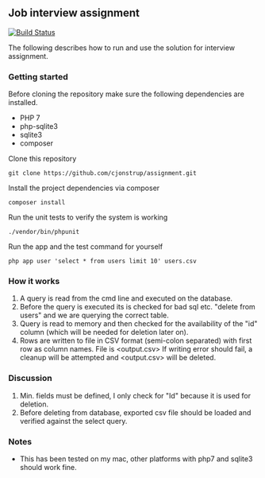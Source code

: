 ## Job interview assignment

[![Build Status](https://travis-ci.org/cjonstrup/assignment.svg)](https://travis-ci.org/cjonstrup/assignment)

The following describes how to run and use the solution for interview assignment.

### Getting started
Before cloning the repository make sure the following dependencies are installed.

* PHP 7
* php-sqlite3
* sqlite3
* composer

Clone this repository

```
git clone https://github.com/cjonstrup/assignment.git
```

Install the project dependencies via composer

```
composer install
```

Run the unit tests to verify the system is working

```
./vendor/bin/phpunit
```

Run the app and the test command for yourself

```
php app user 'select * from users limit 10' users.csv
```

### How it works
1. A query is read from the cmd line and executed on the database.
2. Before the query is executed its is checked for bad sql etc. "delete from users" and we are querying the correct table.
3. Query is read to memory and then checked for the availability of the "id" column (which will be needed for deletion later on).
4. Rows are written to file in CSV format (semi-colon separated) with first row as column names. File is  <output.csv> If writing error should fail, a cleanup will be attempted and <output.csv> will be deleted.

### Discussion
1. Min. fields must be defined, I only check for "Id" because it is used for deletion.
2. Before deleting from database, exported csv file should be loaded and verified against the select query.

### Notes
* This has been tested on my mac, other platforms with php7 and sqlite3 should work fine.